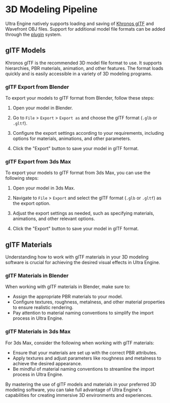 # 3D Modeling Pipeline

Ultra Engine natively supports loading and saving of [Khronos glTF](https://www.khronos.org/gltf/) and Wavefront OBJ files. Support for additional model file formats can be added through the [plugin](Plugin.md) system.

## glTF Models

Khronos glTF is the recommended 3D model file format to use. It supports hierarchies, PBR materials, animation, and other features. The format loads quickly and is easily accessible in a variety of 3D modeling programs.

### glTF Export from Blender

To export your models to glTF format from Blender, follow these steps:

1. Open your model in Blender.

2. Go to `File` > `Export` > `Export as` and choose the glTF format (`.glb` or `.gltf`).

3. Configure the export settings according to your requirements, including options for materials, animations, and other parameters.

4. Click the "Export" button to save your model in glTF format.

### glTF Export from 3ds Max

To export your models to glTF format from 3ds Max, you can use the following steps:

1. Open your model in 3ds Max.

2. Navigate to `File` > `Export` and select the glTF format (`.glb` or `.gltf`) as the export option.

3. Adjust the export settings as needed, such as specifying materials, animations, and other relevant options.

4. Click the "Export" button to save your model in glTF format.

## glTF Materials

Understanding how to work with glTF materials in your 3D modeling software is crucial for achieving the desired visual effects in Ultra Engine.

### glTF Materials in Blender

When working with glTF materials in Blender, make sure to:

- Assign the appropriate PBR materials to your model.
- Configure textures, roughness, metalness, and other material properties to ensure realistic rendering.
- Pay attention to material naming conventions to simplify the import process in Ultra Engine.

### glTF Materials in 3ds Max

For 3ds Max, consider the following when working with glTF materials:

- Ensure that your materials are set up with the correct PBR attributes.
- Apply textures and adjust parameters like roughness and metalness to achieve the desired appearance.
- Be mindful of material naming conventions to streamline the import process in Ultra Engine.

By mastering the use of glTF models and materials in your preferred 3D modeling software, you can take full advantage of Ultra Engine's capabilities for creating immersive 3D environments and experiences.
